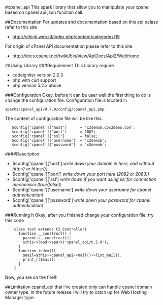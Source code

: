 #cpanel_api
This spark library that allow you to manipulate your cpanel based on cpanel api json function call.

##Documentation
For updates and documentation based on this api pelase refer to this site
* http://vthink.web.id/index.php/content/categories/19

For origin of cPanel API documentation please refer to this site
* http://docs.cpanel.net/twiki/bin/view/ApiDocs/Api2/WebHome
 
##Using Library
###Requirement
This Library require

* codeigniter version 2.0.3
* php with curl support
* php version 5.2.x above

###Configuration
Okey, before it can be user well the first thing to do is change the configuration file.
Configuration file is located in 

  `sparks/cpanel_api/0.7.0/config/cpanel_api.php`

The content of configuration file will be like this.

       $config['cpanel']['host']      = 'x3demob.cpx3demo.com';
       $config['cpanel']['port']      = 2082;
       $config['cpanel']['ssl']       = false;
       $config['cpanel']['username']  = 'x3demob';
       $config['cpanel']['password']  = 'x3demob';
   
####Description
* $config['cpanel']['host']     *write down your domain in here, and without http:// or https://)*
* $config['cpanel']['port']     *write down your port here (2082 or 2083))*
* $config['cpanel']['ssl']      *write down if you want using ssl for connection mechanism (true/false))*
* $config['cpanel']['username'] *write down your username for cpanel authentication)*
* $config['cpanel']['password'] *write down your password for cpanel authentication)*

###Running It
Okey, after you finished change your configuration file, try this code

        class test extends CI_Controller{
          function __construct() {
            parent::__construct();
            $this->load->spark('cpanel_api/0.5.0');
          }
          function index(){
            $mail=$this->cpanel_api->mail()->list_mail();
            print_r($mail);
          }
        }


Now, you are on the fire!!!

##Limitation
cpanel_api that i've created only can handle cpanel domain owner type. In the future release I will try to catch up for Web Hosting Manager type.
